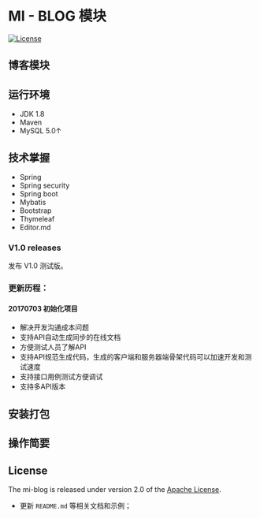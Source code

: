 
# MI - BLOG 模块  

[![License](https://img.shields.io/badge/license-MIT-blue.svg)](http://blog.csdn.net/fjnpysh)


## 博客模块

  

## 运行环境
 - JDK 1.8
 - Maven 
 - MySQL 5.0↑

## 技术掌握

 - Spring 
 - Spring security 
 - Spring boot
 - Mybatis
 - Bootstrap
 - Thymeleaf
 - Editor.md

### V1.0 releases

发布 V1.0 测试版。

### 更新历程：

####  **20170703** 初始化项目

  - 解决开发沟通成本问题
  - 支持API自动生成同步的在线文档
  - 方便测试人员了解API
  - 支持API规范生成代码，生成的客户端和服务器端骨架代码可以加速开发和测试速度
  - 支持接口用例测试方便调试
  - 支持多API版本

## 安装打包



## 操作简要


## License

The mi-blog is released under version 2.0 of the [Apache License](http://www.apache.org/licenses/LICENSE-2.0).



- 更新 `README.md` 等相关文档和示例；
